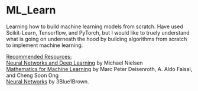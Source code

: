 # ML_Learn
Learning how to build machine learning models from scratch. Have used Scikit-Learn, Tensorflow, and PyTorch, but I would like to truely understand what is going on underneath the hood by building algorithms from scratch to implement machine learning.

<ins>Recommended Resources:</ins>\
[Neural Networks and Deep Learning](http://neuralnetworksanddeeplearning.com/about.html) by Michael Nielsen\
[Mathematics for Machine Learning](https://mml-book.github.io/) by Marc Peter Deisenroth, A. Aldo Faisal, and Cheng Soon Ong\
[Neural Networks](https://www.youtube.com/watch?v=aircAruvnKk&list=PLZHQObOWTQDNU6R1_67000Dx_ZCJB-3pi) by 3Blue1Brown.

